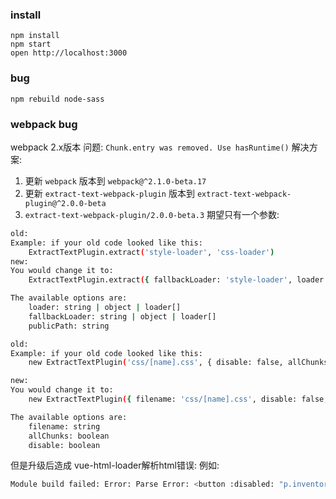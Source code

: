 ### install

```
npm install
npm start
open http://localhost:3000
```

### bug

 `npm rebuild node-sass`

### webpack bug
webpack 2.x版本
问题:
`Chunk.entry was removed. Use hasRuntime()`
解决方案:
1. 更新 `webpack` 版本到 `webpack@^2.1.0-beta.17`
2. 更新 `extract-text-webpack-plugin` 版本到 `extract-text-webpack-plugin@^2.0.0-beta`
3. `extract-text-webpack-plugin/2.0.0-beta.3` 期望只有一个参数:
```bash
old:
Example: if your old code looked like this:
    ExtractTextPlugin.extract('style-loader', 'css-loader')
new:
You would change it to:
    ExtractTextPlugin.extract({ fallbackLoader: 'style-loader', loader: 'css-loader' })

The available options are:
    loader: string | object | loader[]
    fallbackLoader: string | object | loader[]
    publicPath: string
```

```bash
old:
Example: if your old code looked like this:
    new ExtractTextPlugin('css/[name].css', { disable: false, allChunks: true })

new:
You would change it to:
    new ExtractTextPlugin({ filename: 'css/[name].css', disable: false, allChunks: true })

The available options are:
    filename: string
    allChunks: boolean
    disable: boolean

```

但是升级后造成 vue-html-loader解析html错误:
例如:
```bash
Module build failed: Error: Parse Error: <button :disabled: "p.inventory" @click="addToCart(p)">Add to cart</button>
```
